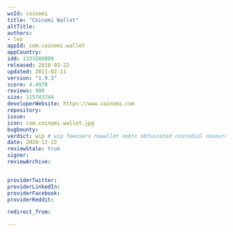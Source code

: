 ```yaml
---
wsId: coinomi
title: "Coinomi Wallet"
altTitle: 
authors:
- leo
appId: com.coinomi.wallet
appCountry: 
idd: 1333588809
released: 2018-03-22
updated: 2021-02-11
version: "1.9.3"
score: 4.4978
reviews: 908
size: 115743744
developerWebsite: https://www.coinomi.com
repository: 
issue: 
icon: com.coinomi.wallet.jpg
bugbounty: 
verdict: wip # wip fewusers nowallet nobtc obfuscated custodial nosource nonverifiable reproducible bounty defunct
date: 2020-12-22
reviewStale: true
signer: 
reviewArchive:


providerTwitter: 
providerLinkedIn: 
providerFacebook: 
providerReddit: 

redirect_from:

---
```



